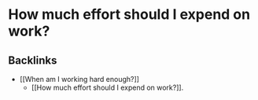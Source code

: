 # How much effort should I expend on work?
## Backlinks
* [[When am I working hard enough?]]
	* [[How much effort should I expend on work?]]. 

<!-- #p1 -->

<!-- {BearID:FDF848A3-3D3C-4744-901A-FA4732F7D0B2-79943-000023D9958B23EE} -->
